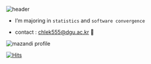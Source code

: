 <div align = left>
    
  ![header](https://capsule-render.vercel.app/api?type=Waving&color=0:EEFF00,100:ffe8db&height=150&section=header&text=🦖%20HI!%20I'M%20DAHEE%20🦖&fontSize=70)
  
  
  
- I’m majoring in `statistics` and `software convergence` 
    
- contact : chlek555@dgu.ac.kr 🎈
    
 
    
    
    
    
  
![mazandi profile](http://mazandi.herokuapp.com/api?handle=chlek555&theme=black)
  
    

    
[![Hits](https://hits.seeyoufarm.com/api/count/incr/badge.svg?url=https%3A%2F%2Fgithub.com%2Fdaheeda&count_bg=%23FCF03D&title_bg=%23000000&icon=github.svg&icon_color=%23FFFFFF&title=HITS&edge_flat=false)](https://hits.seeyoufarm.com)
